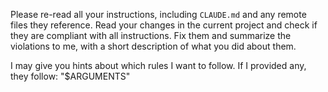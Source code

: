 Please re-read all your instructions, including `CLAUDE.md` and any remote files they reference. Read your changes in the current project and check if they are compliant with all instructions. Fix them and summarize the violations to me, with a short description of what you did about them.

I may give you hints about which rules I want to follow. If I provided any, they follow: \"$ARGUMENTS\"
